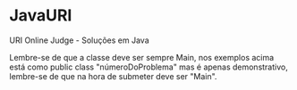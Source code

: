 # JavaURI
URI Online Judge - Soluções em Java

Lembre-se de que a classe deve ser sempre Main, nos exemplos acima está como public class "númeroDoProblema" mas é apenas
demonstrativo, lembre-se de que na hora de submeter deve ser "Main".
